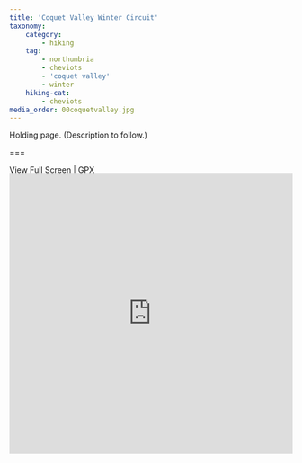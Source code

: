 ```yaml
---
title: 'Coquet Valley Winter Circuit'
taxonomy:
    category:
        - hiking
    tag:
        - northumbria
        - cheviots
        - 'coquet valley'
        - winter
    hiking-cat:
        - cheviots
media_order: 00coquetvalley.jpg
---
```


Holding page. (Description to follow.)

===

[View Full Screen](https://map.mootparadox.com/full/coquet-valley-1) | [GPX](https://map.mootparadox.com/gpx/coquet-valley-1)  
<p><iframe src="https://map.mootparadox.com/embed/coquet-valley-1" height="500" width="100%" style="border:none; margin-top:-1.2em;"></iframe></p>
